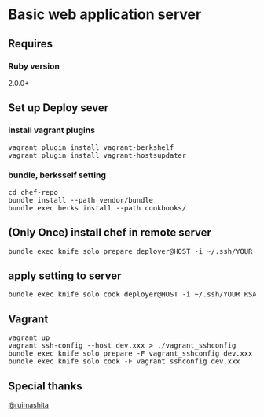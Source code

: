 Basic web application server
============================

## Requires

### Ruby version

2.0.0+

## Set up Deploy sever

### install vagrant plugins

<pre>
vagrant plugin install vagrant-berkshelf
vagrant plugin install vagrant-hostsupdater
</pre>

### bundle, berksself setting

<pre>
cd chef-repo
bundle install --path vendor/bundle
bundle exec berks install --path cookbooks/
</pre>

## (Only Once) install chef in remote server

<pre>
bundle exec knife solo prepare deployer@HOST -i ~/.ssh/YOUR_RSA_KEY
</pre>

## apply setting to server

<pre>
bundle exec knife solo cook deployer@HOST -i ~/.ssh/YOUR_RSA_KEY
</pre>

## Vagrant

<pre>
vagrant up
vagrant ssh-config --host dev.xxx > ./vagrant_sshconfig
bundle exec knife solo prepare -F vagrant_sshconfig dev.xxx
bundle exec knife solo cook -F vagrant_sshconfig dev.xxx
</pre>

## Special thanks

[@ruimashita](https://github.com/ruimashita)

